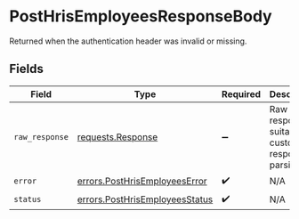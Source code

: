 # PostHrisEmployeesResponseBody

Returned when the authentication header was invalid or missing.


## Fields

| Field                                                                                 | Type                                                                                  | Required                                                                              | Description                                                                           |
| ------------------------------------------------------------------------------------- | ------------------------------------------------------------------------------------- | ------------------------------------------------------------------------------------- | ------------------------------------------------------------------------------------- |
| `raw_response`                                                                        | [requests.Response](https://requests.readthedocs.io/en/latest/api/#requests.Response) | :heavy_minus_sign:                                                                    | Raw HTTP response; suitable for custom response parsing                               |
| `error`                                                                               | [errors.PostHrisEmployeesError](../../models/errors/posthrisemployeeserror.md)        | :heavy_check_mark:                                                                    | N/A                                                                                   |
| `status`                                                                              | [errors.PostHrisEmployeesStatus](../../models/errors/posthrisemployeesstatus.md)      | :heavy_check_mark:                                                                    | N/A                                                                                   |